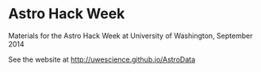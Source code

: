 Astro Hack Week
===============

Materials for the Astro Hack Week at University of Washington, September 2014

See the website at http://uwescience.github.io/AstroData
